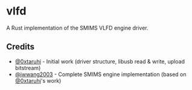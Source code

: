 # vlfd

A Rust implementation of the SMIMS VLFD engine driver.

## Credits

- [@0xtaruhi](https://github.com/0xtaruhi) - Initial work (driver structure, libusb read & write, upload bitstream)
- [@jwwang2003](https://github.com/jwwang2003) - Complete SMIMS engine implementation (based on [@0xtaruhi](https://github.com/0xtaruhi)'s work)